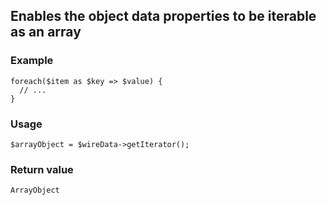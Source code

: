 Enables the object data properties to be iterable as an array
-------------------------------------------------------------

### Example

    foreach($item as $key => $value) {
      // ...
    }

### Usage

    $arrayObject = $wireData->getIterator();

### Return value

`ArrayObject`

